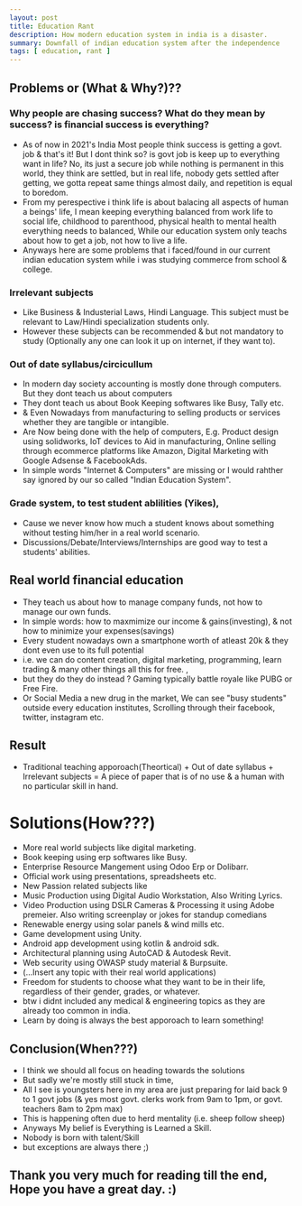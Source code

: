 ```yaml
---
layout: post
title: Education Rant
description: How modern education system in india is a disaster.
summary: Downfall of indian education system after the independence
tags: [ education, rant ]
---
```


## Problems or (What & Why?)??
### Why people are chasing success? What do they mean by success? is financial success is everything?
- As of now in 2021\'s India Most people think success is getting a govt. job & that\'s it!
But I dont think so? is govt job is keep up to everything want in life? No, its just a secure job
while nothing is permanent in this world, they think are settled, but in real life, nobody gets settled
after getting, we gotta repeat same things almost daily, and repetition is equal to boredom.
- From my perespective i think life is about balacing all aspects of human a beings\' life,
I mean keeping everything balanced from work life to social life, childhood to parenthood, physical health to mental health 
everything needs to balanced, While our education system only teachs about how to get a job, not how to live a life.
- Anyways here are some problems that i faced/found in our current indian education system while i was studying commerce from school &  college.

###  Irrelevant subjects
- Like Business & Industerial Laws, Hindi Language. This subject must be relevant to Law/Hindi specialization students only.
- However these subjects can be recommended & but not mandatory to study (Optionally any one can look it up on internet, if they want to). 

### Out of date syllabus/circicullum
- In modern day society accounting is mostly done through computers. But they dont teach us about computers
- They dont teach us about Book Keeping softwares like Busy, Tally etc. 
- & Even Nowadays from manufacturing to selling products or services whether they are tangible or intangible.
- Are Now being done with the help of computers, E.g. Product design using solidworks, IoT devices to Aid in manufacturing, Online selling through ecommerce platforms like Amazon, Digital Marketing with Google Adsense & FacebookAds. 
- In simple words "Internet & Computers" are missing or I would rahther say ignored by our so called "Indian Education System".

### Grade system, to test student ablilities (Yikes), 
- Cause we never know how much a student knows about something without testing him/her in a real world scenario.
- Discussions/Debate/Interviews/Internships are good way to test a students\' abilities.

## Real world financial education
- They teach us about how to manage company funds, not how to manage our own funds. 
- In simple words: how to maxmimize our income & gains(investing), & not how to minimize your expenses(savings)
- Every student nowadays own a smartphone worth of atleast 20k & they dont even use to its full potential
- i.e. we can do content creation, digital marketing, programming, learn trading & many other things all this for free. , 
- but they do they do instead ? Gaming typically battle royale like PUBG or Free Fire.
- Or Social Media a new drug in the market, We can see "busy students" outside every education institutes, Scrolling through their facebook, twitter, instagram etc.

## Result 
- Traditional teaching apporoach(Theortical) + Out of date syllabus + Irrelevant subjects = A piece of paper that is of no use & a human with no particular skill in hand.


# Solutions(How???)
- More real world subjects like digital marketing. 
- Book keeping using erp softwares like Busy.
- Enterprise Resource Mangement using Odoo Erp or Dolibarr.
- Official work using presentations, spreadsheets etc.
- New Passion related subjects like 
- Music Production using Digital Audio Workstation, Also Writing Lyrics.
- Video Production using DSLR Cameras & Processing it using Adobe premeier. Also writing screenplay or jokes for standup comedians
- Renewable energy using solar panels & wind mills etc.
- Game development using Unity.
- Android app development using kotlin & android sdk.
- Architectural planning using AutoCAD & Autodesk Revit.
- Web security using OWASP study material & Burpsuite.
- (...Insert any topic with their real world applications)
- Freedom for students to choose what they want to be in their life, regardless of their gender, grades, or whatever.
- btw i didnt included any medical & engineering topics as they are already too common in india.
- Learn by doing is always the best apporoach to learn something!


## Conclusion(When???)
- I think we should all focus on heading towards the solutions
- But sadly we're mostly still stuck in time, 
- All I see is youngsters here in my area are just preparing for laid back 9 to 1 govt jobs (& yes most govt. clerks work from 9am to 1pm, or govt. teachers 8am to 2pm max) 
- This is happening often due to herd mentality (i.e. sheep follow sheep) 
- Anyways My belief is Everything is Learned a Skill.
- Nobody is born with talent/Skill
- but exceptions are always there ;)


## Thank you very much for reading till the end, Hope you have a great day. :) 


